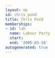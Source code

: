 ```yaml
---
layout: mp
id: chris_pond
title: Chris Pond
memberships:
- id: lab
  name: Labour Party
  start: 
  end: '2005-03-18'
autogenerated: true
---
```

